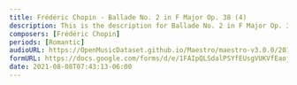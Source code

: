 ```yaml
---
title: Frédéric Chopin - Ballade No. 2 in F Major Op. 38 (4)
description: This is the description for Ballade No. 2 in F Major Op. 38 by Frédéric Chopin
composers: [Frédéric Chopin]
periods: [Romantic]
audioURL: https://OpenMusicDataset.github.io/Maestro/maestro-v3.0.0/2017/MIDI-Unprocessed_050_PIANO050_MID--AUDIO-split_07-06-17_Piano-e_3-01_wav--4.midi
formURL: https://docs.google.com/forms/d/e/1FAIpQLSdalPSYfEUsgVUKVfEaojn6pKU2JkOx-wOsxy0nI965pID9iw/viewform
date: 2021-08-08T07:43:13-06:00
---
```

